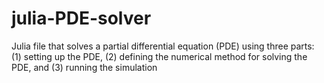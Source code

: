 # julia-PDE-solver
Julia file that solves a partial differential equation (PDE) using three parts: (1) setting up the PDE, (2) defining the numerical method for solving the PDE, and (3) running the simulation
